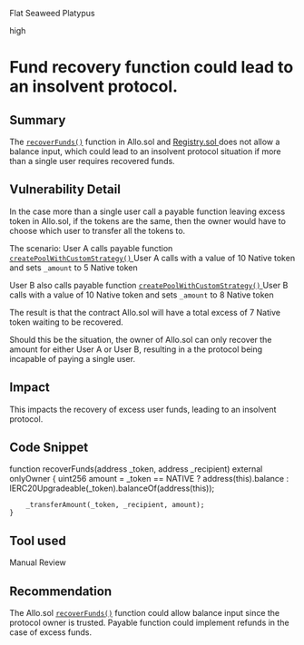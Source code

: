 Flat Seaweed Platypus

high

# Fund recovery function could lead to an insolvent protocol.
## Summary
The <a href="https://github.com/sherlock-audit/2023-09-Gitcoin/blob/main/allo-v2/contracts/core/Allo.sol#L283">`recoverFunds()`</a> function in Allo.sol and <a href="https://github.com/sherlock-audit/2023-09-Gitcoin/blob/main/allo-v2/contracts/core/Registry.sol#L384"> Registry.sol </a> does not allow a balance input, which could lead to an insolvent protocol situation if more than a single user requires recovered funds.

## Vulnerability Detail
In the case more than a single user call a payable function leaving excess token in Allo.sol, if the tokens are the same, then the owner would have to choose which user to transfer all the tokens to. 

The scenario:
User A calls payable function <a href="https://github.com/sherlock-audit/2023-09-Gitcoin/blob/main/allo-v2/contracts/core/Allo.sol#L144C14-L144C43"> `createPoolWithCustomStrategy()` </a>
User A calls with a value of 10 Native token and sets `_amount` to 5 Native token

User B also calls payable function  <a href="https://github.com/sherlock-audit/2023-09-Gitcoin/blob/main/allo-v2/contracts/core/Allo.sol#L144C14-L144C43"> `createPoolWithCustomStrategy()` </a>
User B calls with a value of 10 Native token and sets `_amount` to 8 Native token

The result is that the contract Allo.sol will have a total excess of 7 Native token waiting to be recovered.

Should this be the situation, the owner of Allo.sol can only recover the amount for either User A or User B, resulting in a the protocol being incapable of paying a single user.

## Impact
This impacts the recovery of excess user funds, leading to an insolvent protocol.

## Code Snippet

function recoverFunds(address _token, address _recipient) external onlyOwner {
        uint256 amount = _token == NATIVE ? address(this).balance : IERC20Upgradeable(_token).balanceOf(address(this));

        _transferAmount(_token, _recipient, amount);
    }

## Tool used

Manual Review

## Recommendation
The Allo.sol <a href="https://github.com/sherlock-audit/2023-09-Gitcoin/blob/main/allo-v2/contracts/core/Allo.sol#L283">`recoverFunds()`</a> function could allow balance input since the protocol owner is trusted.
Payable function could implement refunds in the case of excess funds.